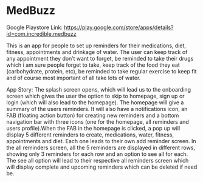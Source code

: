 # MedBuzz

Google Playstore Link: https://play.google.com/store/apps/details?id=com.incredible.medbuzz 

This is an app for people to set up reminders for their medications, diet, fitness, appointments and drinkage of water. The user can keep track of any appointment they don’t want to forget, be reminded to take their drugs which i am sure people forget to take, keep track of the food they eat (carbohydrate, protein, etc), be reminded to take regular exercise to keep fit and of course most important of all take lots of water.

App Story:
The splash screen opens, which will lead us to the onboarding screen which gives the user the option to skip to homepage, sign up or login (which will also lead to the homepage). The homepage will give a summary of the users reminders. It will also have a notifications icon, an FAB (floating action button) for creating new reminders and a bottom navigation bar with three icons (one for the homepage, all reminders and users profile).When the FAB in the homepage is clicked, a pop up will display 5 different reminders to create, medications, water, fitness, appointments and diet. Each one leads to their own add reminder screen. In the all reminders screen, all the 5 reminders are displayed in different rows, showing only 3 reminders for each row and an option to see all for each. The see all option will lead to their respective all reminders screen  which will display complete and upcoming reminders which can be deleted if need be.

